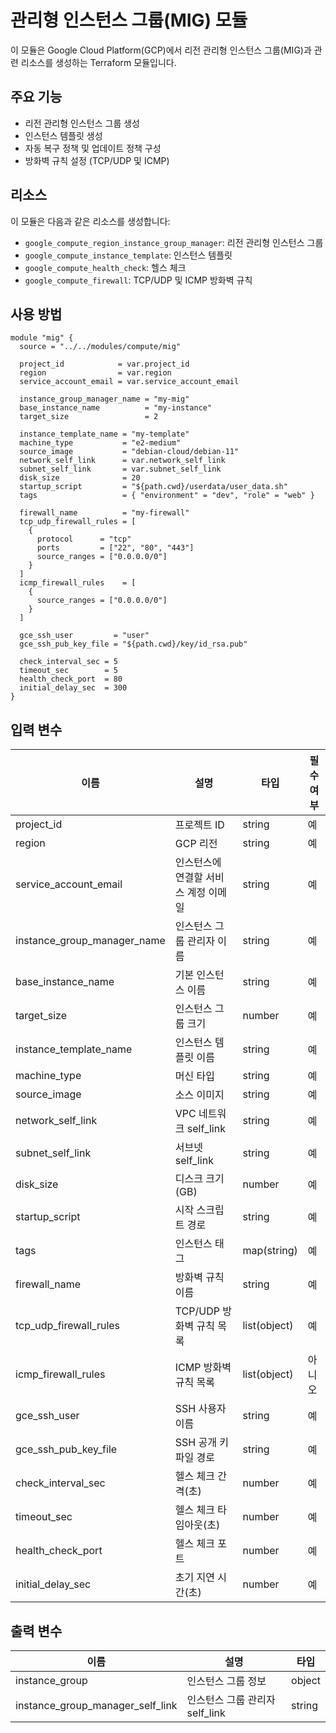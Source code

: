 # 관리형 인스턴스 그룹(MIG) 모듈

이 모듈은 Google Cloud Platform(GCP)에서 리전 관리형 인스턴스 그룹(MIG)과 관련 리소스를 생성하는 Terraform 모듈입니다.

## 주요 기능

- 리전 관리형 인스턴스 그룹 생성
- 인스턴스 템플릿 생성
- 자동 복구 정책 및 업데이트 정책 구성
- 방화벽 규칙 설정 (TCP/UDP 및 ICMP)

## 리소스

이 모듈은 다음과 같은 리소스를 생성합니다:

- `google_compute_region_instance_group_manager`: 리전 관리형 인스턴스 그룹
- `google_compute_instance_template`: 인스턴스 템플릿
- `google_compute_health_check`: 헬스 체크
- `google_compute_firewall`: TCP/UDP 및 ICMP 방화벽 규칙

## 사용 방법

```hcl
module "mig" {
  source = "../../modules/compute/mig"
  
  project_id            = var.project_id
  region                = var.region
  service_account_email = var.service_account_email

  instance_group_manager_name = "my-mig"
  base_instance_name          = "my-instance"
  target_size                 = 2

  instance_template_name = "my-template"
  machine_type           = "e2-medium"
  source_image           = "debian-cloud/debian-11"
  network_self_link      = var.network_self_link
  subnet_self_link       = var.subnet_self_link
  disk_size              = 20
  startup_script         = "${path.cwd}/userdata/user_data.sh"
  tags                   = { "environment" = "dev", "role" = "web" }

  firewall_name          = "my-firewall"
  tcp_udp_firewall_rules = [
    {
      protocol      = "tcp"
      ports         = ["22", "80", "443"]
      source_ranges = ["0.0.0.0/0"]
    }
  ]
  icmp_firewall_rules    = [
    {
      source_ranges = ["0.0.0.0/0"]
    }
  ]

  gce_ssh_user         = "user"
  gce_ssh_pub_key_file = "${path.cwd}/key/id_rsa.pub"

  check_interval_sec = 5
  timeout_sec        = 5
  health_check_port  = 80
  initial_delay_sec  = 300
}
```

## 입력 변수

| 이름 | 설명 | 타입 | 필수 여부 |
|------|-------------|------|----------|
| project_id | 프로젝트 ID | string | 예 |
| region | GCP 리전 | string | 예 |
| service_account_email | 인스턴스에 연결할 서비스 계정 이메일 | string | 예 |
| instance_group_manager_name | 인스턴스 그룹 관리자 이름 | string | 예 |
| base_instance_name | 기본 인스턴스 이름 | string | 예 |
| target_size | 인스턴스 그룹 크기 | number | 예 |
| instance_template_name | 인스턴스 템플릿 이름 | string | 예 |
| machine_type | 머신 타입 | string | 예 |
| source_image | 소스 이미지 | string | 예 |
| network_self_link | VPC 네트워크 self_link | string | 예 |
| subnet_self_link | 서브넷 self_link | string | 예 |
| disk_size | 디스크 크기(GB) | number | 예 |
| startup_script | 시작 스크립트 경로 | string | 예 |
| tags | 인스턴스 태그 | map(string) | 예 |
| firewall_name | 방화벽 규칙 이름 | string | 예 |
| tcp_udp_firewall_rules | TCP/UDP 방화벽 규칙 목록 | list(object) | 예 |
| icmp_firewall_rules | ICMP 방화벽 규칙 목록 | list(object) | 아니오 |
| gce_ssh_user | SSH 사용자 이름 | string | 예 |
| gce_ssh_pub_key_file | SSH 공개 키 파일 경로 | string | 예 |
| check_interval_sec | 헬스 체크 간격(초) | number | 예 |
| timeout_sec | 헬스 체크 타임아웃(초) | number | 예 |
| health_check_port | 헬스 체크 포트 | number | 예 |
| initial_delay_sec | 초기 지연 시간(초) | number | 예 |

## 출력 변수

| 이름 | 설명 | 타입 |
|------|-------------|------|
| instance_group | 인스턴스 그룹 정보 | object |
| instance_group_manager_self_link | 인스턴스 그룹 관리자 self_link | string |